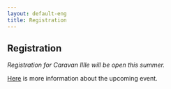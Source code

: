 ```yaml
---
layout: default-eng
title: Registration
---
```

## Registration

_Registration for Caravan IIIle will be open this summer._

[Here](/eng/events/caravan3.html) is more information about the upcoming event.